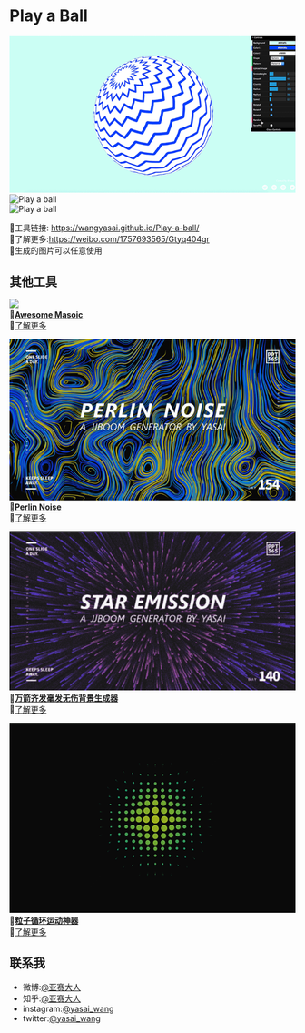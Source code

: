 # Play a Ball

![Play a ball](https://github.com/wangyasai/Play-a-ball/blob/gh-pages/image/1.gif)   
![Play a ball](https://github.com/wangyasai/Play-a-ball/blob/gh-pages/image/2.gif)   
![Play a ball](https://github.com/wangyasai/Play-a-ball/blob/gh-pages/image/3.gif)    

🔗工具链接: https://wangyasai.github.io/Play-a-ball/     
🤩了解更多:https://weibo.com/1757693565/Gtyq404gr     
📝生成的图片可以任意使用    

      
      
        
     

## 其他工具
![](https://github.com/wangyasai/Play-a-ball/blob/gh-pages/image/mosaic.gif)  
🔗[**Awesome Masoic**](https://wangyasai.github.io/Awesome-Mosaic/)    
🤩[了解更多](https://weibo.com/1757693565/Gntnug9cW?type=comment#_rnd1533687117270)   

      
       
![](https://github.com/wangyasai/Play-a-ball/blob/gh-pages/image/perlinnoise.jpg)  
🔗[**Perlin Noise**](https://wangyasai.github.io/Perlin-Noise/)     
🤩[了解更多](https://weibo.com/1757693565/Gaf59BmrA?type=comment#_rnd1533687144732)   

            
      
![](https://github.com/wangyasai/Play-a-ball/blob/gh-pages/image/star.gif)  
🔗[**万箭齐发毫发无伤背景生成器**](https://wangyasai.github.io/Stars-Emmision/)    
🤩[了解更多](https://weibo.com/1757693565/Gaf59BmrA?type=comment#_rnd1533687144732)   

          

![](https://github.com/wangyasai/Play-a-ball/blob/gh-pages/image/particles.gif)  
🔗[**粒子循环运动神器**](https://wangyasai.github.io/Particles-Emission/)     
🤩[了解更多](https://weibo.com/2148509850/FvPQfonRi?from=page_1005052148509850_profile&wvr=6&mod=weibotime)   


      
      
        
     


## 联系我
+ 微博:[@亚赛大人](https://weibo.com/psaiaevegas/home?topnav=1&wvr=6)
+ 知乎:[@亚赛大人](https://www.zhihu.com/people/wang-ya-sai/activities)
+ instagram:[@yasai_wang](https://www.instagram.com/yasaisai/)
+ twitter:[@yasai_wang](https://twitter.com/yasai_wang)





